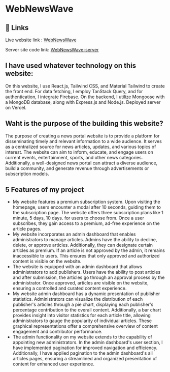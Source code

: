 # WebNewsWave

## 🔗 Links
Live website link :
[WebNewsWave](https://webnewswave-client.web.app/)

Server site code link: [WebNewsWave-server](https://github.com/Shahed007/webNewsWeb-server-v1)

## I have used whatever technology on this website:

On this website, I use React.js, Tailwind CSS, and Material Tailwind to create the front end. For data fetching, I employ TanStack Query, and for authentication, I integrate Firebase. On the backend, I utilize Mongoose with a MongoDB database, along with Express.js and Node.js. Deployed server on Vercel.

## Waht is the purpose of the building this website?
The purpose of creating a news portal website is to provide a platform for disseminating timely and relevant information to a wide audience. It serves as a centralized source for news articles, updates, and various topics of interest. The website can aim to inform, educate, and engage users on current events, entertainment, sports, and other news categories. Additionally, a well-designed news portal can attract a diverse audience, build a community, and generate revenue through advertisements or subscription models.

## 5 Features of my project

- My website features a premium subscription system. Upon visiting the homepage, users encounter a modal after 10 seconds, guiding them to the subscription page. The website offers three subscription plans like 1 minute, 5 days, 10 days. for users to choose from. Once a user subscribes, they gain access to a premium, ad-free experience on the article pages.
- My website incorporates an admin dashboard that enables administrators to manage articles. Admins have the ability to decline, delete, or approve articles. Additionally, they can designate certain articles as premium. If an article is not approved by the admin, it remains inaccessible to users. This ensures that only approved and authorized content is visible on the website.
- The website is equipped with an admin dashboard that allows administrators to add publishers. Users have the ability to post articles and after submission, the articles go through an approval process by the administrator. Once approved, articles are visible on the website, ensuring a controlled and curated content experience.
- My website admin dashboard has a dynamic presentation of publisher statistics. Administrators can visualize the distribution of each publisher's articles through a pie chart, displaying each publisher's percentage contribution to the overall content. Additionally, a bar chart provides insight into visitor statistics for each article title, allowing administrators to gauge the popularity of individual articles. These graphical representations offer a comprehensive overview of content engagement and contributor performance.
- The admin functionality on my website extends to the capability of appointing new administrators. In the admin dashboard's user section, I have implemented pagination for improved navigation and efficiency. Additionally, I have applied pagination to the admin dashboard's all articles pages, ensuring a streamlined and organized presentation of content for enhanced user experience.